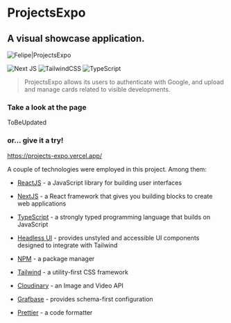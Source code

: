 # ProjectsExpo

## A visual showcase application.

![Felipe|ProjectsExpo](https://img.shields.io/badge/FelipeMDantas-ProjectsExpo-purple)

<p>

![Next JS](https://img.shields.io/badge/Next-black?style=for-the-badge&logo=next.js&logoColor=white)
![TailwindCSS](https://img.shields.io/badge/tailwindcss-%2338B2AC.svg?style=for-the-badge&logo=tailwind-css&logoColor=white)
![TypeScript](https://img.shields.io/badge/typescript-%23007ACC.svg?style=for-the-badge&logo=typescript&logoColor=white)

> ProjectsExpo allows its users to authenticate with Google, and upload and manage cards related to visible developments.

### Take a look at the page

ToBeUpdated

### or... give it a try!

https://projects-expo.vercel.app/

A couple of technologies were employed in this project. Among them:

- [ReactJS] - a JavaScript library for building user interfaces
- [NextJS] - a React framework that gives you building blocks to create web applications
- [TypeScript] - a strongly typed programming language that builds on JavaScript
- [Headless UI] - provides unstyled and accessible UI components designed to integrate with Tailwind
- [NPM] - a package manager
- [Tailwind] - a utility-first CSS framework
- [Cloudinary] - an Image and Video API
- [Grafbase] - provides schema-first configuration
- [Prettier] - a code formatter

  [reactjs]: https://reactjs.org/
  [nextjs]: https://nextjs.org/
  [npm]: https://www.npmjs.com/
  [typescript]: https://www.typescriptlang.org/
  [headless ui]: https://headlessui.com/
  [tailwind]: https://tailwindcss.com/
  [cloudinary]: https://cloudinary.com/
  [grafbase]: https://grafbase.com/
  [prettier]: https://prettier.io/
